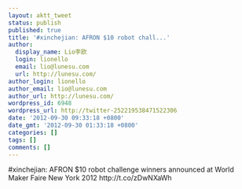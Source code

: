 ```yaml
---
layout: aktt_tweet
status: publish
published: true
title: '#xinchejian: AFRON $10 robot chall...'
author:
  display_name: Lio李欧
  login: lionello
  email: lio@lunesu.com
  url: http://lunesu.com/
author_login: lionello
author_email: lio@lunesu.com
author_url: http://lunesu.com/
wordpress_id: 6948
wordpress_url: http://twitter-252219538471522306
date: '2012-09-30 09:33:18 +0800'
date_gmt: '2012-09-30 01:33:18 +0800'
categories: []
tags: []
comments: []
---
```

<p>#xinchejian: <!--:en-->AFRON $10 robot challenge winners announced at World Maker Faire New York 2012<!--:--> http://t.co/zDwNXaWh</p>
